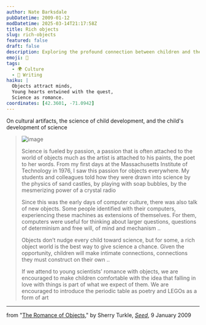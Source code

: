 ```yaml
---
author: Nate Barksdale
pubDatetime: 2009-01-12
modDatetime: 2025-03-14T21:17:58Z
title: Rich objects
slug: rich-objects
featured: false
draft: false
description: Exploring the profound connection between children and their interaction with cultural artifacts, as highlighted in Sherry Turkle's reflections on the power of objects in science education.
emoji: 🎨
tags:
  - 🌍 Culture
  - 📝 Writing
haiku: |
  Objects attract minds,  
  Young hearts entwined with the quest,  
  Science as romance.
coordinates: [42.3601, -71.0942]
---
```


On cultural artifacts, the science of child development, and the child's development of science

> ![image](http://culture-making.com/media/OMMLegoWideARTICLE_210.jpg)
>
> Science is fueled by passion, a passion that is often attached to the world of objects much as the artist is attached to his paints, the poet to her words. From my first days at the Massachusetts Institute of Technology in 1976, I saw this passion for objects everywhere. My students and colleagues told how they were drawn into science by the physics of sand castles, by playing with soap bubbles, by the mesmerizing power of a crystal radio
>
> Since this was the early days of computer culture, there was also talk of new objects. Some people identified with their computers, experiencing these machines as extensions of themselves. For them, computers were useful for thinking about larger questions, questions of determinism and free will, of mind and mechanism ..
>
> Objects don’t nudge every child toward science, but for some, a rich object world is the best way to give science a chance. Given the opportunity, children will make intimate connections, connections they must construct on their own ..
>
> If we attend to young scientists’ romance with objects, we are encouraged to make children comfortable with the idea that falling in love with things is part of what we expect of them. We are encouraged to introduce the periodic table as poetry and LEGOs as a form of art

---

from "[The Romance of Objects](http://www.seedmagazine.com/news/2009/01/sherry_turkle_on_the_romance_o.php)," by Sherry Turkle, [_Seed_](http://www.seedmagazine.com/news/2009/01/sherry_turkle_on_the_romance_o.php), 9 January 2009
